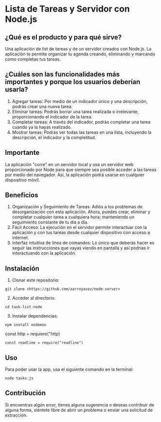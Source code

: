 # Lista de Tareas y Servidor con Node.js

## ¿Qué es el producto y para qué sirve?
Una aplicación de list de tareas y de un servidor creados con Node.js. La aplicación te permite organizar tu agenda creando, eliminando y marcando como completas tus tareas.

## ¿Cuáles son las funcionalidades más importantes y porque los usuarios deberían usarla?
1. Agregar tareas: Por medio de un indicador único y una descripción, podrás crear una nueva tarea.
2. Eliminar tareas: Podrás borrar una tarea realizada o irrelevante, proporcionando el indicador de la tarea.
3. Completar tareas: A través del indicador, podrás completar una tarea cuando ya la hayas realizado.
4. Mostrar tareas: Podrás ver todas las tareas en una lista, incluyendo la descripción, el indicador y la completitud.

## Importante
La aplicación "corre" en un servidor local y usa un servidor web proporcionado por Node para que siempre sea posible acceder a las tareas por medio del navegador. Así, la aplicación podrá usarse en cualquier dispositivo móvil.

## Beneficios
1. Organización y Seguimiento de Tareas: Adiós a los problemas de desorganización con esta aplicación. Ahora, puedes crear, eliminar y completar cualquier tarea a cualquiera hora; manteniendo un seguimiento constante de tu día a día.
2. Fácil Acceso: La ejecución en el servidor permite interactuar con la aplicación y con tus tareas desde cualquier dispositivo con acceso a internet. 
3. Interfaz intuitiva de línea de comandos: Lo único que deberás hacer es seguir las instrucciones que vayas viendo en pantalla y así podrías ir interactuando con la aplicación.

## Instalación

1. Clonar este repositorio:
``` 
git clone <https://github.com/aarroyavez/node-server>
``` 
2. Acceder al directorio:
```
cd task-list-node
```
3. Instalar dependencias:
```
npm install nodemon
```
const http = requiere("http)
```
const readline = require("readline")
```
## Uso

Para poder usar la app, usa el siguiente comando en la terminal:
```
node tasks.js
```

## Contribución
Si encuentras algún error, tienes alguna sugerencia o deseas contribuir de alguna forma, siéntete libre de abrir un problema o enviar una solicitud de extracción.